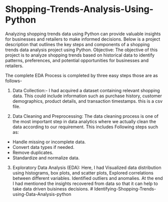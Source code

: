 # Shopping-Trends-Analysis-Using-Python
Analyzing shopping trends data using Python can provide valuable insights for businesses and retailers to make informed decisions. Below is a project description that outlines the key steps and components of a shopping trends data analysis project using Python.
Objective:
The objective of this project is to analyze shopping trends based on historical data to identify patterns, preferences, and potential opportunities for businesses and retailers.

The complete EDA Process is completed by three easy steps those are as follows-
1. Data Collection:- 
                 I had acquired a dataset containing relevant shopping data. This could include information such as purchase history, customer demographics, product details, and transaction timestamps. this is a csv file.

2. Data Cleaning and Preprocessing:
                 The data cleaning process is one of the most important step in data analytics where we actually clean the data according to our requirement.
This includes Following steps such as:
- Handle missing or incomplete data.
- Convert data types if needed.
- Remove duplicates.
- Standardize and normalize data.

3. Exploratory Data Analysis (EDA):
                 Here, I had Visualized data distribution using histograms, box plots, and scatter plots,
Explored correlations between different variables.
Identified outliers and anomalies.
At the end I had mentioned the insights recovered from data so that it can help to take data driven buisiness decisions. # Identifying-Shopping-Trends-using-Data-Analysis-python
